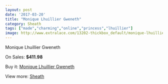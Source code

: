 ```yaml
---
layout: post
date: '2017-03-20'
title: "Monique Lhuillier Gweneth"
category: Sheath
tags: ["made","charming","online","princess","lhuillier"]
image: http://www.extralace.com/13202-thickbox_default/monique-lhuillier-gweneth.jpg
---
```

Monique Lhuillier Gweneth

On Sales: **$411.98**
<a href="https://www.extralace.com/sheath/6224-monique-lhuillier-gweneth.html"><amp-img layout="responsive" width="600" height="600" src="//www.extralace.com/13202-thickbox_default/monique-lhuillier-gweneth.jpg" alt="Monique Lhuillier Gweneth 0" /></a>

Buy it: [Monique Lhuillier Gweneth](https://www.extralace.com/sheath/6224-monique-lhuillier-gweneth.html "Monique Lhuillier Gweneth")

View more: [Sheath](https://www.extralace.com/7-sheath "Sheath")